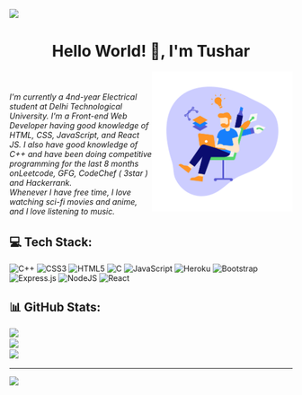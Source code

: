 ![](https://www.cityofpaloalto.org/files/assets/public/community-services/public-art-program/codeart-banner_2000.png?w=2000&h=600)

<h1 align="center">Hello World! 👋, I'm Tushar</h1>
<img src="https://raw.githubusercontent.com/Tusharknwl/Tusharknwl/64c0b2b2c8e9f46b838c0caeb7473951c6278a9d/designer.svg?compress=1&resize=320x240&vertical=top" width="250" align="right">                                                         
</br><h6>I'm currently a 4nd-year Electrical student at Delhi Technological University. I'm a Front-end Web Developer having good knowledge of HTML, CSS, JavaScript, and React JS. I also have good knowledge of C++ and have been doing competitive programming for the last 8 months onLeetcode, GFG, CodeChef ( 3star ) and Hackerrank.<br>Whenever I have free time, I love watching sci-fi movies and anime, and I love listening to music.</h6>



## 💻 Tech Stack:
![C++](https://img.shields.io/badge/c++-%2300599C.svg?style=for-the-badge&logo=c%2B%2B&logoColor=white) ![CSS3](https://img.shields.io/badge/css3-%231572B6.svg?style=for-the-badge&logo=css3&logoColor=white) ![HTML5](https://img.shields.io/badge/html5-%23E34F26.svg?style=for-the-badge&logo=html5&logoColor=white) ![C](https://img.shields.io/badge/c-%2300599C.svg?style=for-the-badge&logo=c&logoColor=white) ![JavaScript](https://img.shields.io/badge/javascript-%23323330.svg?style=for-the-badge&logo=javascript&logoColor=%23F7DF1E) ![Heroku](https://img.shields.io/badge/heroku-%23430098.svg?style=for-the-badge&logo=heroku&logoColor=white) ![Bootstrap](https://img.shields.io/badge/bootstrap-%23563D7C.svg?style=for-the-badge&logo=bootstrap&logoColor=white) ![Express.js](https://img.shields.io/badge/express.js-%23404d59.svg?style=for-the-badge&logo=express&logoColor=%2361DAFB) ![NodeJS](https://img.shields.io/badge/node.js-6DA55F?style=for-the-badge&logo=node.js&logoColor=white) ![React](https://img.shields.io/badge/react-%2320232a.svg?style=for-the-badge&logo=react&logoColor=%2361DAFB)

## 📊 GitHub Stats:
![](https://github-readme-stats.vercel.app/api?username=Tusharknwl&theme=dark&hide_border=false&include_all_commits=true&count_private=false)<br/>
![](https://github-readme-streak-stats.herokuapp.com/?user=Tusharknwl&theme=dark&hide_border=false)<br/>
![](https://github-readme-stats.vercel.app/api/top-langs/?username=Tusharknwl&theme=dark&hide_border=false&include_all_commits=true&count_private=false&layout=compact)









---
[![](https://visitcount.itsvg.in/api?id=Tusharknwl&icon=0&color=0)](https://visitcount.itsvg.in)
